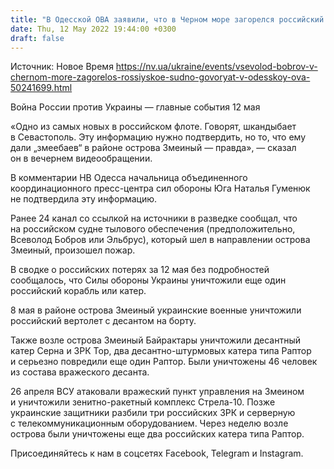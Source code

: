 ```yaml
---
title: "В Одесской ОВА заявили, что в Черном море загорелся российский корабль тылового обеспечения. В ОК Юг не подтвердили"
date: Thu, 12 May 2022 19:44:00 +0300
draft: false
---
```

Источник: Новое Время https://nv.ua/ukraine/events/vsevolod-bobrov-v-chernom-more-zagorelos-rossiyskoe-sudno-govoryat-v-odesskoy-ova-50241699.html


Война России против Украины — главные события 12 мая

«Одно из самых новых в российском флоте. Говорят, шкандыбает в Севастополь. Эту информацию нужно подтвердить, но то, что ему дали „змеебаев“ в районе острова Змеиный — правда», — сказал он в вечернем видеообращении.

В комментарии НВ Одесса начальница объединенного координационного пресс-центра сил обороны Юга Наталья Гуменюк не подтвердила эту информацию.

Ранее 24 канал со ссылкой на источники в разведке сообщал, что на российском судне тылового обеспечения (предположительно, Всеволод Бобров или Эльбрус), который шел в направлении острова Змеиный, произошел пожар.

В сводке о российских потерях за 12 мая без подробностей сообщалось, что Силы обороны Украины уничтожили еще один российский корабль или катер.

 8 мая в районе острова Змеиный украинские военные уничтожили российский вертолет с десантом на борту.

Также возле острова Змеиный Байрактары уничтожили десантный катер Серна и ЗРК Тор, два десантно-штурмовых катера типа Раптор и серьезно повредили еще один Раптор. Были уничтожены 46 человек из состава вражеского десанта.

26 апреля ВСУ атаковали вражеский пункт управления на Змеином и уничтожили зенитно-ракетный комплекс Стрела-10. Позже украинские защитники разбили три российских ЗРК и серверную с телекоммуникационным оборудованием. Через неделю возле острова были уничтожены еще два российских катера типа Раптор.

Присоединяйтесь к нам в соцсетях Facebook, Telegram и Instagram.

